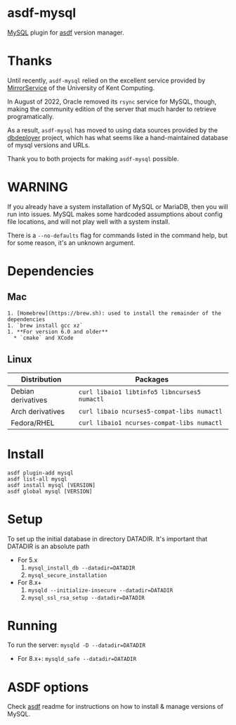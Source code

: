 # asdf-mysql

[MySQL](https://www.mysql.com/) plugin for [asdf](https://github.com/asdf-vm/asdf) version manager.

# Thanks

Until recently, `asdf-mysql` relied on the excellent service provided by [MirrorService](https://mirrorservice.org) of
the University of Kent Computing.

In August of 2022, Oracle removed its `rsync` service for MySQL, though, making the
community edition of the server that much harder to retrieve programatically.

As a result, `asdf-mysql` has moved to using data sources provided by
the [dbdeployer](https://github.com/datacharmer/dbdeployer) project, which
has what seems like a hand-maintained database of mysql versions and URLs.

Thank you to both projects for making `asdf-mysql` possible.

# WARNING

If you already have a system installation of MySQL or MariaDB, then
you will run into issues. MySQL makes some hardcoded assumptions about config
file locations, and will not play well with a system install.

There is a `--no-defaults` flag for commands listed in the command
help, but for some reason, it's an unknown argument.

# Dependencies

## Mac
    1. [Homebrew](https://brew.sh): used to install the remainder of the dependencies
    1. `brew install gcc xz`
    1. **For version 6.0 and older**
      * `cmake` and XCode

## Linux

| **Distribution** | **Packages** |
|---|---|
| Debian derivatives | `curl libaio1 libtinfo5 libncurses5 numactl` |
| Arch derivatives | `curl libaio ncurses5-compat-libs numactl` |
| Fedora/RHEL | `curl libaio1 ncurses-compat-libs numactl` |

# Install

```
asdf plugin-add mysql
asdf list-all mysql
asdf install mysql [VERSION]
asdf global mysql [VERSION]
```

# Setup

To set up the initial database in directory DATADIR. It's important
that DATADIR is an absolute path

* For 5.x
  1. `mysql_install_db --datadir=DATADIR`
  1. `mysql_secure_installation`
* For 8.x+
  1. `mysqld --initialize-insecure --datadir=DATADIR`
  1. `mysql_ssl_rsa_setup --datadir=DATADIR`


# Running

To run the server: `mysqld -D --datadir=DATADIR`
* For 8.x+: `mysqld_safe --datadir=DATADIR`
  

# ASDF options

Check [asdf](https://github.com/asdf-vm/asdf) readme for instructions on how to install & manage versions of MySQL.
